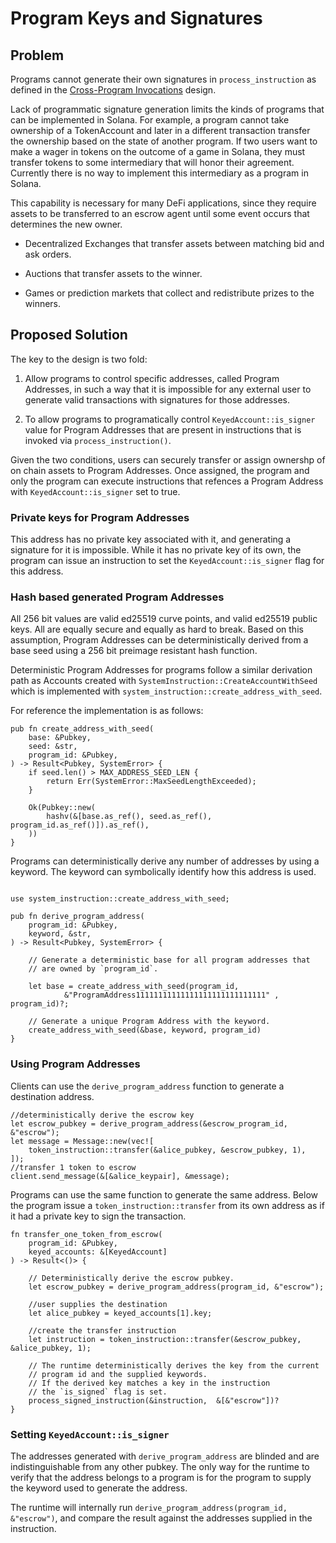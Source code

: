 # Program Keys and Signatures

## Problem

Programs cannot generate their own signatures in `process_instruction`
as defined in the [Cross-Program Invocations](cross-program-invocation.md)
design.

Lack of programmatic signature generation limits the kinds of programs
that can be implemented in Solana.  For example, a program cannot take
ownership of a TokenAccount and later in a different transaction transfer
the ownership based on the state of another program.  If two users want
to make a wager in tokens on the outcome of a game in Solana, they must
transfer tokens to some intermediary that will honor their agreement.
Currently there is no way to implement this intermediary as a program
in Solana.

This capability is necessary for many DeFi applications, since they
require assets to be transferred to an escrow agent until some event
occurs that determines the new owner.

* Decentralized Exchanges that transfer assets between matching bid and
ask orders.

* Auctions that transfer assets to the winner.

* Games or prediction markets that collect and redistribute prizes to
the winners.

## Proposed Solution

The key to the design is two fold:

1. Allow programs to control specific addresses, called Program
Addresses, in such a way that it is impossible for any external
user to generate valid transactions with signatures for those
addresses.

2. To allow programs to programatically control
`KeyedAccount::is_signer` value for Program Addresses that are
present in instructions that is invoked via `process_instruction()`.

Given the two conditions, users can securely transfer or assign
ownershp of on chain assets to Program Addresses.  Once assigned,
the program and only the program can execute instructions that
refences a Program Address with `KeyedAccount::is_signer` set to
true.

### Private keys for Program Addresses

This address has no private key associated with it, and generating
a signature for it is impossible.  While it has no private key of
its own, the program can issue an instruction to set the
`KeyedAccount::is_signer` flag for this address.

### Hash based generated Program Addresses

All 256 bit values are valid ed25519 curve points, and valid ed25519 public
keys.  All are equally secure and equally as hard to break.
Based on this assumption, Program Addresses can be deterministically
derived from a base seed using a 256 bit preimage resistant hash function.

Deterministic Program Addresses for programs follow a similar derivation
path as Accounts created with `SystemInstruction::CreateAccountWithSeed`
which is implemented with `system_instruction::create_address_with_seed`.

For reference the implementation is as follows:

```rust,ignore
pub fn create_address_with_seed(
    base: &Pubkey,
    seed: &str,
    program_id: &Pubkey,
) -> Result<Pubkey, SystemError> {
    if seed.len() > MAX_ADDRESS_SEED_LEN {
        return Err(SystemError::MaxSeedLengthExceeded);
    }

    Ok(Pubkey::new(
        hashv(&[base.as_ref(), seed.as_ref(), program_id.as_ref()]).as_ref(),
    ))
}
```

Programs can deterministically derive any number of addresses by
using a keyword.  The keyword can symbolically identify how this
address is used.

```rust,ignore

use system_instruction::create_address_with_seed;

pub fn derive_program_address(
    program_id: &Pubkey,
    keyword, &str,
) -> Result<Pubkey, SystemError> {

    // Generate a deterministic base for all program addresses that
    // are owned by `program_id`.

    let base = create_address_with_seed(program_id,
            &"ProgramAddress11111111111111111111111111111" , program_id)?;

    // Generate a unique Program Address with the keyword.
    create_address_with_seed(&base, keyword, program_id)
}
```

### Using Program Addresses

Clients can use the `derive_program_address` function to generate
a destination address.

```text
//deterministically derive the escrow key
let escrow_pubkey = derive_program_address(&escrow_program_id, &"escrow");
let message = Message::new(vec![
    token_instruction::transfer(&alice_pubkey, &escrow_pubkey, 1),
]);
//transfer 1 token to escrow
client.send_message(&[&alice_keypair], &message);
```

Programs can use the same function to generate the same address.
Below the program issue a `token_instruction::transfer` from its
own address as if it had a private key to sign the transaction.

```rust,ignore
fn transfer_one_token_from_escrow(
    program_id: &Pubkey,
    keyed_accounts: &[KeyedAccount]
) -> Result<()> {

    // Deterministically derive the escrow pubkey.
    let escrow_pubkey = derive_program_address(program_id, &"escrow");

    //user supplies the destination
    let alice_pubkey = keyed_accounts[1].key;

    //create the transfer instruction
    let instruction = token_instruction::transfer(&escrow_pubkey, &alice_pubkey, 1);

    // The runtime deterministically derives the key from the current
    // program id and the supplied keywords.
    // If the derived key matches a key in the instruction
    // the `is_signed` flag is set.
    process_signed_instruction(&instruction,  &[&"escrow"])?
}
```

### Setting `KeyedAccount::is_signer`

The addresses generated with `derive_program_address` are blinded
and are indistinguishable from any other pubkey.  The only way for
the runtime to verify that the address belongs to a program is for
the program to supply the keyword used to generate the address.

The runtime will internally run  `derive_program_address(program_id,
&"escrow")`, and compare the result against the addresses supplied
in the instruction.
